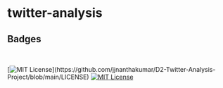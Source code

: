 # twitter-analysis 
## Badges

<br/>

[![MIT License](https://img.shields.io/apm/l/atomic-design-ui.svg?)](https://github.com/jjnanthakumar/D2-Twitter-Analysis-Project/blob/main/LICENSE)
[![MIT License](https://img.shields.io/badge/build-passing-brightgreen)](https://github.com/jjnanthakumar/D2-Twitter-Analysis-Project/tree/main/Source%20Code)